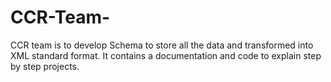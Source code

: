 # CCR-Team-
CCR team is to develop Schema to store all the data and transformed into XML standard format. It contains a documentation and code to explain step by step projects. 
